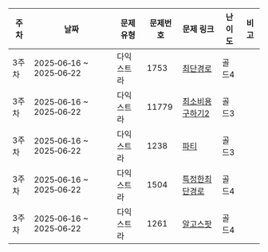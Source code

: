 | **주차** | **날짜** | **문제 유형** | **문제번호** | **문제 링크** | **난이도** | **비고** |
| --- | --- | --- | --- | --- | --- | --- |
| 3주차 | 2025‑06‑16 ~ 2025‑06‑22 | 다익스트라     | 1753      | [최단경로](https://www.acmicpc.net/problem/1753)                         | 골드4 |      |
| 3주차 | 2025‑06‑16 ~ 2025‑06‑22 | 다익스트라     | 11779     | [최소비용구하기2](https://www.acmicpc.net/problem/11779)                | 골드3 |      |
| 3주차 | 2025‑06‑16 ~ 2025‑06‑22 | 다익스트라     | 1238      | [파티](https://www.acmicpc.net/problem/1238)                             | 골드3 |      |
| 3주차 | 2025‑06‑16 ~ 2025‑06‑22 | 다익스트라     | 1504      | [특정한최단경로](https://www.acmicpc.net/problem/1504)                  | 골드4 |      |
| 3주차 | 2025‑06‑16 ~ 2025‑06‑22 | 다익스트라     | 1261      | [알고스팟](https://www.acmicpc.net/problem/1261)                         | 골드4 |      |
